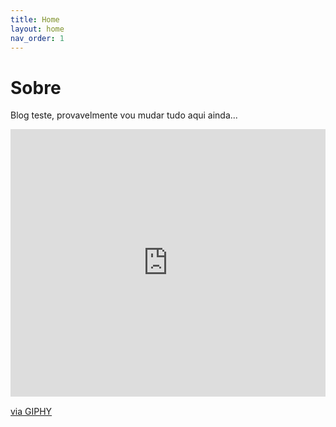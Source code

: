 ```yaml
---
title: Home
layout: home
nav_order: 1
---
```


# Sobre

Blog teste, provavelmente vou mudar tudo aqui ainda...

<div style="width:100%;height:0;padding-bottom:85%;position:relative;"><iframe src="https://giphy.com/embed/RNcg8psfyNXpZgWQ0I" width="100%" height="100%" style="position:absolute" frameBorder="0" class="giphy-embed" allowFullScreen></iframe></div><p><a href="https://giphy.com/stickers/cat-bunnyismoving-takingnote-RNcg8psfyNXpZgWQ0I">via GIPHY</a></p>